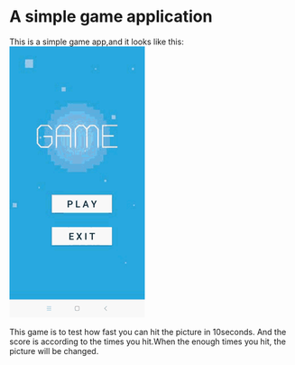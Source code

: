 A simple game application
===============================
 This is a simple game app,and it looks like this:
 ![app](app.gif)
 
This game is to test how fast you can hit the picture in 10seconds. And the score is according to the times you hit.When the enough times you hit, the picture will be changed.